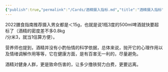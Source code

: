```yaml
---
{"publish":true,"permalink":"/Cards/酒精摄入指标.md","title":"酒精摄入指标","created":"2022-10-21","modified":"2023-03-14","published":"2025-07-29T23:04:00.253+08:00","cssclasses":""}
---
```



2022膳食指南推荐摄入男女都是＜15g，也就是说1瓶3度的500ml啤酒就快要超标了（酒精的密度差不多0.8kg  
/分米3，就当1估算方便）。

营养师也提到，酒精并没有小酌怡情的科学依据，总体来说，抛开它的心理作用以及情绪调解作用等等，它在健康方面，是有百害无一利的，尽量避免。

酒精对健身人群，更是致命伤害的，让多少撸铁努力白费，更要远离。
